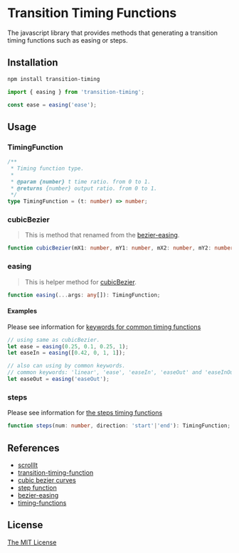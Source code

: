 # Transition Timing Functions

The javascript library that provides methods that generating a transition timing functions such as easing or steps.

## Installation

``` sh
npm install transition-timing
```

``` js
import { easing } from 'transition-timing';

const ease = easing('ease');
```

## Usage

### TimingFunction

``` ts
/**
 * Timing function type.
 *
 * @param {number} t time ratio. from 0 to 1.
 * @returns {number} output ratio. from 0 to 1.
 */
type TimingFunction = (t: number) => number;
```

### cubicBezier

> This is method that renamed from the [bezier-easing](https://github.com/gre/bezier-easing#readme).

``` ts
function cubicBezier(mX1: number, mY1: number, mX2: number, mY2: number): TimingFunction;
```

### easing

> This is helper method for [cubicBezier](#cubicbezier).

``` ts
function easing(...args: any[]): TimingFunction;
```

#### Examples

Please see information for [keywords for common timing functions](https://developer.mozilla.org/en-US/docs/Web/CSS/single-transition-timing-function#Keywords_for_common_timing_functions)

``` js
// using same as cubicBezier.
let ease = easing(0.25, 0.1, 0.25, 1);
let easeIn = easing([0.42, 0, 1, 1]);

// also can using by common keywords.
// common keywords: 'linear', 'ease', 'easeIn', 'easeOut' and 'easeInOut'.
let easeOut = easing('easeOut');
```

### steps

Please see information for [the steps timing functions](https://developer.mozilla.org/en-US/docs/Web/CSS/single-transition-timing-function#The_steps()_class_of_timing_functions)

``` ts
function steps(num: number, direction: 'start'|'end'): TimingFunction;
```

## References

- [scrollIt](https://github.com/archco/moss-ui/blob/master/src/js/lib/methods/scroll-it.js)
- [transition-timing-function](https://developer.mozilla.org/en-US/docs/Web/CSS/single-transition-timing-function)
- [cubic bezier curves](https://en.wikipedia.org/wiki/B%C3%A9zier_curve#Cubic_B.C3.A9zier_curves)
- [step function](https://en.wikipedia.org/wiki/Step_function)
- [bezier-easing](https://github.com/gre/bezier-easing)
- [timing-functions](https://drafts.csswg.org/css-timing-1/#timing-functions)

## License

[The MIT License](https://github.com/archco/transition-timing/blob/master/LICENSE)
